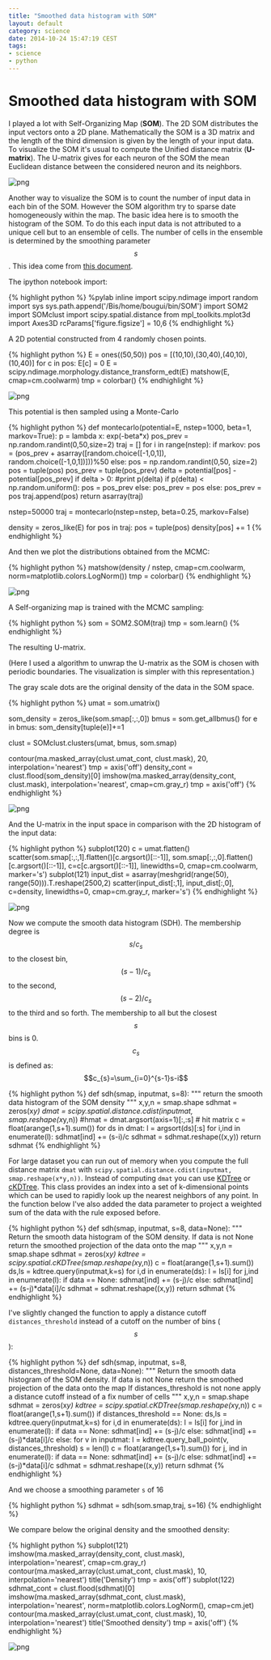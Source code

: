 ```yaml
---
title: "Smoothed data histogram with SOM"
layout: default
category: science
date: 2014-10-24 15:47:19 CEST
tags:
- science
- python
---
```


# Smoothed data histogram with SOM

I played a lot with Self-Organizing Map (**SOM**). The 2D SOM distributes the
input vectors onto a 2D plane. Mathematically the SOM is a 3D matrix and the
length of the third dimension is given by the length of your input data. To
visualize the SOM it's usual to compute the Unified distance matrix
(**U-matrix**). The U-matrix gives for each neuron of the SOM the mean Euclidean
distance between the considered neuron and its neighbors.

![png](/assets/smooth_data_histograms_files/smooth_data_histograms_1_0.png)


Another way to visualize the SOM is to count the number of input data in each
bin of the SOM. However the SOM algorithm try to sparse date homogeneously
within the map. The basic idea here is to smooth the histogram of the SOM. To
do this each input data is not attributed to a unique cell but to an ensemble
    of cells. The number of cells in the ensemble is determined by the
    smoothing parameter $$s$$. This idea come from [this document](http://www.ifs.tuwien.ac.at/ifs/research/pub_pdf/pam_icann02.pdf).

The ipython notebook import:

{% highlight python %}
%pylab inline
import scipy.ndimage
import random
import sys
sys.path.append('/Bis/home/bougui/bin/SOM')
import SOM2
import SOMclust
import scipy.spatial.distance
from mpl_toolkits.mplot3d import Axes3D
rcParams['figure.figsize'] = 10,6
{% endhighlight %}

A 2D potential constructed from 4 randomly chosen points.

{% highlight python %}
E = ones((50,50))
pos = [(10,10),(30,40),(40,10),(10,40)]
for c in pos:
    E[c] = 0
E = scipy.ndimage.morphology.distance_transform_edt(E)
matshow(E, cmap=cm.coolwarm)
tmp = colorbar()
{% endhighlight %}

![png](/assets/smooth_data_histograms_files/smooth_data_histograms_5_0.png)

This potential is then sampled using a Monte-Carlo

{% highlight python %}
def montecarlo(potential=E, nstep=1000, beta=1, markov=True):
    p = lambda x: exp(-beta*x)
    pos_prev = np.random.randint(0,50,size=2)
    traj = []
    for i in range(nstep):
        if markov:
            pos = (pos_prev + asarray([random.choice([-1,0,1]), random.choice([-1,0,1])]))%50
        else:
            pos = np.random.randint(0,50, size=2)
        pos = tuple(pos)
        pos_prev = tuple(pos_prev)
        delta = potential[pos] - potential[pos_prev]
        if delta > 0:
            #print p(delta)
            if p(delta) < np.random.uniform():
                pos = pos_prev
            else:
                pos_prev = pos
        else:
            pos_prev = pos
        traj.append(pos)
    return asarray(traj)

nstep=50000
traj = montecarlo(nstep=nstep, beta=0.25, markov=False)

density = zeros_like(E)
for pos in traj:
    pos = tuple(pos)
    density[pos] += 1
{% endhighlight %}

And then we plot the distributions obtained from the MCMC:

{% highlight python %}
matshow(density / nstep, cmap=cm.coolwarm, norm=matplotlib.colors.LogNorm())
tmp = colorbar()
{% endhighlight %}

![png](/assets/smooth_data_histograms_files/smooth_data_histograms_11_0.png)

A Self-organizing map is trained with the MCMC sampling:

{% highlight python %}
som = SOM2.SOM(traj)
tmp = som.learn()
{% endhighlight %}

The resulting U-matrix.

(Here I used a algorithm to unwrap the U-matrix as the SOM is chosen with
periodic boundaries. The visualization is simpler with this representation.)

The gray scale dots are the original density of the data in the SOM space.

{% highlight python %}
umat = som.umatrix()

som_density = zeros_like(som.smap[:,:,0])
bmus = som.get_allbmus()
for e in bmus:
    som_density[tuple(e)]+=1

clust = SOMclust.clusters(umat, bmus, som.smap)

contour(ma.masked_array(clust.umat_cont, clust.mask), 20, interpolation='nearest')
tmp = axis('off')
density_cont = clust.flood(som_density)[0]
imshow(ma.masked_array(density_cont, clust.mask), interpolation='nearest', cmap=cm.gray_r)
tmp = axis('off')
{% endhighlight %}

![png](/assets/smooth_data_histograms_files/smooth_data_histograms_18_0.png)

And the U-matrix in the input space in comparison with the 2D histogram of the
input data:

{% highlight python %}
subplot(120)
c = umat.flatten()
scatter(som.smap[:,:,1].flatten()[c.argsort()[::-1]], som.smap[:,:,0].flatten()[c.argsort()[::-1]], 
        c=c[c.argsort()[::-1]], linewidths=0, cmap=cm.coolwarm, marker='s')
subplot(121)
input_dist = asarray(meshgrid(range(50), range(50))).T.reshape(2500,2)
scatter(input_dist[:,1], input_dist[:,0], c=density, linewidths=0, cmap=cm.gray_r, marker='s')
{% endhighlight %}

![png](/assets/smooth_data_histograms_files/smooth_data_histograms_20_1.png)

Now we compute the smooth data histogram (SDH).
The membership degree is $$s/c_{s}$$ to the closest bin, $$(s-1)/c_{s}$$ to the second, $$(s-2)/c_{s}$$ to the third and so forth.
The membership to all but the closest $$s$$ bins is 0.
$$c_{s}$$ is defined as: $$c_{s}=\sum_{i=0}^{s-1}s-i$$

{% highlight python %}
def sdh(smap, inputmat, s=8):
    """
    return the smooth data histogram of the SOM density
    """
    x,y,n = smap.shape
    sdhmat = zeros(x*y)
    dmat = scipy.spatial.distance.cdist(inputmat, smap.reshape(x*y,n))
    #hmat = dmat.argsort(axis=1)[:,:s] # hit matrix
    c = float(arange(1,s+1).sum())
    for ds in dmat:
        l = argsort(ds)[:s]
        for i,ind in enumerate(l):
            sdhmat[ind] += (s-i)/c
    sdhmat = sdhmat.reshape((x,y))
    return sdhmat
{% endhighlight %}

For large dataset you can run out of memory when you compute the full distance matrix `dmat` with `scipy.spatial.distance.cdist(inputmat, smap.reshape(x*y,n))`.
Instead of computing `dmat` you can use [KDTree](http://docs.scipy.org/doc/scipy-0.13.0/reference/generated/scipy.spatial.KDTree.html) or [cKDTree](http://docs.scipy.org/doc/scipy-0.13.0/reference/generated/scipy.spatial.cKDTree.html).
This class provides an index into a set of k-dimensional points which can be used to rapidly look up the nearest neighbors of any point.
In the function below I've also added the data parameter to project a weighted sum of the data with the rule exposed before.

{% highlight python %}
def sdh(smap, inputmat, s=8, data=None):
    """
    Return the smooth data histogram of the SOM density.
    If data is not None return the smoothed projection of the data onto the map
    """
    x,y,n = smap.shape
    sdhmat = zeros(x*y)
    kdtree = scipy.spatial.cKDTree(smap.reshape(x*y,n))
    c = float(arange(1,s+1).sum())
    ds,ls = kdtree.query(inputmat,k=s)
    for i,d in enumerate(ds):
        l = ls[i]
        for j,ind in enumerate(l):
            if data == None:
                sdhmat[ind] += (s-j)/c
            else:
                sdhmat[ind] += (s-j)*data[i]/c
    sdhmat = sdhmat.reshape((x,y))
    return sdhmat
{% endhighlight %}

I've slightly changed the function to apply a distance cutoff
`distances_threshold` instead of a cutoff on the number of bins ($$s$$):

{% highlight python %}
def sdh(smap, inputmat, s=8, distances_threshold=None, data=None):
    """
    Return the smooth data histogram of the SOM density.
    If data is not None return the smoothed projection of the data onto the map
    If distances_threshold is not none apply a distance cutoff instead of a fix number of cells
    """
    x,y,n = smap.shape
    sdhmat = zeros(x*y)
    kdtree = scipy.spatial.cKDTree(smap.reshape(x*y,n))
    c = float(arange(1,s+1).sum())
    if distances_threshold == None:
        ds,ls = kdtree.query(inputmat,k=s) 
        for i,d in enumerate(ds):
            l = ls[i]
            for j,ind in enumerate(l):
                if data == None:
                    sdhmat[ind] += (s-j)/c
                else:
                    sdhmat[ind] += (s-j)*data[i]/c
    else:
        for v in inputmat:
            l = kdtree.query_ball_point(v, distances_threshold)
            s = len(l)
            c = float(arange(1,s+1).sum())
            for j, ind in enumerate(l):
                if data == None:
                    sdhmat[ind] += (s-j)/c
                else:
                    sdhmat[ind] += (s-j)*data[i]/c
    sdhmat = sdhmat.reshape((x,y))
    return sdhmat
{% endhighlight %}

And we choose a smoothing parameter `s` of 16

{% highlight python %}
sdhmat = sdh(som.smap,traj, s=16)
{% endhighlight %}

We compare below the original density and the smoothed density:

{% highlight python %}
subplot(121)
imshow(ma.masked_array(density_cont, clust.mask), interpolation='nearest', cmap=cm.gray_r)
contour(ma.masked_array(clust.umat_cont, clust.mask), 10, interpolation='nearest')
title('Density')
tmp = axis('off')
subplot(122)
sdhmat_cont = clust.flood(sdhmat)[0]
imshow(ma.masked_array(sdhmat_cont, clust.mask), interpolation='nearest', norm=matplotlib.colors.LogNorm(), cmap=cm.jet)
contour(ma.masked_array(clust.umat_cont, clust.mask), 10, interpolation='nearest')
title('Smoothed density')
tmp = axis('off')
{% endhighlight %}

![png](/assets/smooth_data_histograms_files/smooth_data_histograms_26_0.png)

